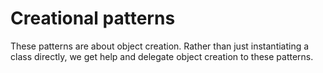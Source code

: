 # Creational patterns

These patterns are about object creation.
Rather than just instantiating a class directly, we get help and delegate object creation to these patterns.

